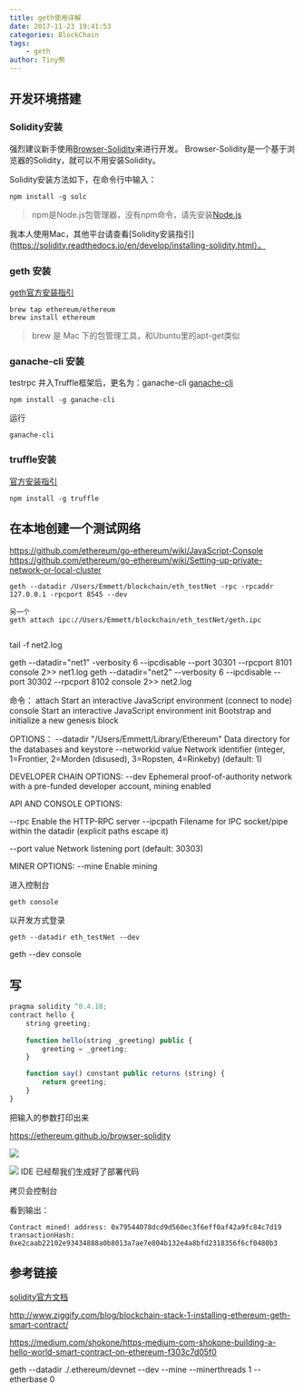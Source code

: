 ```yaml
---
title: geth使用详解
date: 2017-11-23 19:41:53
categories: BlockChain
tags:
    - geth
author: Tiny熊
---
```



<!-- more -->

## 开发环境搭建

### Solidity安装

强烈建议新手使用[Browser-Solidity](https://ethereum.github.io/browser-solidity)来进行开发。
Browser-Solidity是一个基于浏览器的Solidity，就可以不用安装Solidity。

Solidity安装方法如下，在命令行中输入：
```
npm install -g solc
```
> npm是Node.js包管理器，没有npm命令，请先安装[Node.js](https://nodejs.org/en/)

我本人使用Mac，其他平台请查看[Solidity安装指引](https://solidity.readthedocs.io/en/develop/installing-solidity.html）。

### geth 安装
[](https://github.com/ethereum/go-ethereum)
[geth官方安装指引](https://github.com/ethereum/go-ethereum/wiki/Building-Ethereum)
```
brew tap ethereum/ethereum
brew install ethereum
```
> brew 是 Mac 下的包管理工具，和Ubuntu里的apt-get类似



### ganache-cli 安装
testrpc 并入Truffle框架后，更名为：ganache-cli 
[ganache-cli](https://github.com/trufflesuite/ganache-cli)
```
npm install -g ganache-cli
```
运行
```
ganache-cli
```



### truffle安装
[官方安装指引](https://github.com/trufflesuite/truffle)

```
npm install -g truffle
```

## 在本地创建一个测试网络

https://github.com/ethereum/go-ethereum/wiki/JavaScript-Console
https://github.com/ethereum/go-ethereum/wiki/Setting-up-private-network-or-local-cluster

```
geth --datadir /Users/Emmett/blockchain/eth_testNet -rpc -rpcaddr 127.0.0.1 -rpcport 8545 --dev

另一个
geth attach ipc://Users/Emmett/blockchain/eth_testNet/geth.ipc 


```

tail -f net2.log

geth --datadir="net1" -verbosity 6 --ipcdisable --port 30301 --rpcport 8101 console 2>> net1.log
geth --datadir="net2" --verbosity 6 --ipcdisable --port 30302 --rpcport 8102 console 2>> net2.log

命令：
attach      Start an interactive JavaScript environment (connect to node)
console     Start an interactive JavaScript environment
 init        Bootstrap and initialize a new genesis block

OPTIONS：
  --datadir "/Users/Emmett/Library/Ethereum"  Data directory for the databases and keystore
   --networkid value                           Network identifier (integer, 1=Frontier, 2=Morden (disused), 3=Ropsten, 4=Rinkeby) (default: 1)

DEVELOPER CHAIN OPTIONS:
--dev               Ephemeral proof-of-authority network with a pre-funded developer account, mining enabled



API AND CONSOLE OPTIONS:

 --rpc                  Enable the HTTP-RPC server
 --ipcpath              Filename for IPC socket/pipe within the datadir (explicit paths escape it)


 --port value          Network listening port (default: 30303)


 MINER OPTIONS:
  --mine                    Enable mining
 

进入控制台
```
geth console
```

以开发方式登录
```
geth --datadir eth_testNet --dev
```

geth --dev console



## 写

```js
pragma solidity ^0.4.18;
contract hello {
    string greeting;
    
    function hello(string _greeting) public {
        greeting = _greeting;
    }

    function say() constant public returns (string) {
        return greeting;
    }
}
```
把输入的参数打印出来

https://ethereum.github.io/browser-solidity

![](/images/eth_code_hello_step1.jpeg)

![](/images/eth_code_hello_step2.jpeg)
IDE 已经帮我们生成好了部署代码

拷贝会控制台

看到输出：

```
Contract mined! address: 0x79544078dcd9d560ec3f6eff0af42a9fc84c7d19 transactionHash: 0xe2caab22102e93434888a0b8013a7ae7e804b132e4a8bfd2318356f6cf0480b3
```




## 参考链接

[solidity官方文档]()


http://www.ziggify.com/blog/blockchain-stack-1-installing-ethereum-geth-smart-contract/

https://medium.com/shokone/https-medium-com-shokone-building-a-hello-world-smart-contract-on-ethereum-f303c7d05f0


geth --datadir ./.ethereum/devnet --dev --mine --minerthreads 1 --etherbase 0

